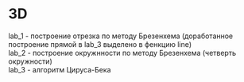 # 3D
lab_1 - построение отрезка по методу Брезенхема (доработанное построение прямой в lab_3 выделено в фенкцию line) </br>
lab_2 - построение окружнности по методу Брезенхема (четверть окружности) </br>
lab_3 - алгоритм Цируса-Бека 
